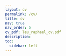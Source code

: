 ```yaml
---
layout: cv
permalink: /cv/
title: cv
nav: true
nav_order: 5
cv_pdf: leu_raphael_cv.pdf
description: 
toc:
  sidebar: left
---
```

